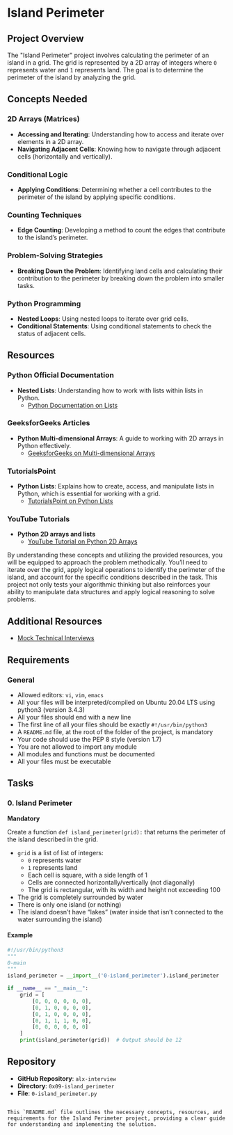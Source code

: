 # Island Perimeter

## Project Overview

The "Island Perimeter" project involves calculating the perimeter of an island in a grid. The grid is represented by a 2D array of integers where `0` represents water and `1` represents land. The goal is to determine the perimeter of the island by analyzing the grid.

## Concepts Needed

### 2D Arrays (Matrices)

- **Accessing and Iterating**: Understanding how to access and iterate over elements in a 2D array.
- **Navigating Adjacent Cells**: Knowing how to navigate through adjacent cells (horizontally and vertically).

### Conditional Logic

- **Applying Conditions**: Determining whether a cell contributes to the perimeter of the island by applying specific conditions.

### Counting Techniques

- **Edge Counting**: Developing a method to count the edges that contribute to the island’s perimeter.

### Problem-Solving Strategies

- **Breaking Down the Problem**: Identifying land cells and calculating their contribution to the perimeter by breaking down the problem into smaller tasks.

### Python Programming

- **Nested Loops**: Using nested loops to iterate over grid cells.
- **Conditional Statements**: Using conditional statements to check the status of adjacent cells.

## Resources

### Python Official Documentation

- **Nested Lists**: Understanding how to work with lists within lists in Python.
  - [Python Documentation on Lists](https://docs.python.org/3/tutorial/datastructures.html#nested-list-comprehensions)

### GeeksforGeeks Articles

- **Python Multi-dimensional Arrays**: A guide to working with 2D arrays in Python effectively.
  - [GeeksforGeeks on Multi-dimensional Arrays](https://www.geeksforgeeks.org/python-using-2d-arrays-lists-the-right-way/)

### TutorialsPoint

- **Python Lists**: Explains how to create, access, and manipulate lists in Python, which is essential for working with a grid.
  - [TutorialsPoint on Python Lists](https://www.tutorialspoint.com/python/python_lists.htm)

### YouTube Tutorials

- **Python 2D arrays and lists**
  - [YouTube Tutorial on Python 2D Arrays](https://www.youtube.com/results?search_query=python+2d+arrays+and+lists)

By understanding these concepts and utilizing the provided resources, you will be equipped to approach the problem methodically. You’ll need to iterate over the grid, apply logical operations to identify the perimeter of the island, and account for the specific conditions described in the task. This project not only tests your algorithmic thinking but also reinforces your ability to manipulate data structures and apply logical reasoning to solve problems.

## Additional Resources

- [Mock Technical Interviews](https://youtu.be/fFgEM6CMQc4)

## Requirements

### General

- Allowed editors: `vi`, `vim`, `emacs`
- All your files will be interpreted/compiled on Ubuntu 20.04 LTS using python3 (version 3.4.3)
- All your files should end with a new line
- The first line of all your files should be exactly `#!/usr/bin/python3`
- A `README.md` file, at the root of the folder of the project, is mandatory
- Your code should use the PEP 8 style (version 1.7)
- You are not allowed to import any module
- All modules and functions must be documented
- All your files must be executable

## Tasks

### 0. Island Perimeter

**Mandatory**

Create a function `def island_perimeter(grid):` that returns the perimeter of the island described in the grid.

- `grid` is a list of list of integers:
  - `0` represents water
  - `1` represents land
  - Each cell is square, with a side length of 1
  - Cells are connected horizontally/vertically (not diagonally)
  - The grid is rectangular, with its width and height not exceeding 100
- The grid is completely surrounded by water
- There is only one island (or nothing)
- The island doesn’t have “lakes” (water inside that isn’t connected to the water surrounding the island)

#### Example

```python
#!/usr/bin/python3
"""
0-main
"""
island_perimeter = __import__('0-island_perimeter').island_perimeter

if __name__ == "__main__":
    grid = [
        [0, 0, 0, 0, 0, 0],
        [0, 1, 0, 0, 0, 0],
        [0, 1, 0, 0, 0, 0],
        [0, 1, 1, 1, 0, 0],
        [0, 0, 0, 0, 0, 0]
    ]
    print(island_perimeter(grid))  # Output should be 12
```

## Repository

- **GitHub Repository**: `alx-interview`
- **Directory**: `0x09-island_perimeter`
- **File**: `0-island_perimeter.py`
```

This `README.md` file outlines the necessary concepts, resources, and requirements for the Island Perimeter project, providing a clear guide for understanding and implementing the solution.
